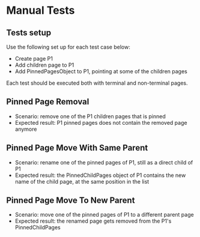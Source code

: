 # Manual Tests

## Tests setup

Use the following set up for each test case below:

* Create page P1
* Add children page to P1
* Add PinnedPagesObject to P1, pointing at some of the children pages

Each test should be executed both with terminal and non-terminal pages.

## Pinned Page Removal

* Scenario: remove one of the P1 children pages that is pinned
* Expected result: P1 pinned pages does not contain the removed page anymore

## Pinned Page Move With Same Parent

* Scenario: rename one of the pinned pages of P1, still as a direct child of P1
* Expected result: the PinnedChildPages object of P1 contains the new name of the child page, at the same position in
 the list

## Pinned Page Move To New Parent

* Scenario: move one of the pinned pages of P1 to a different parent page
* Expected result: the renamed page gets removed from the P1's PinnedChildPages

